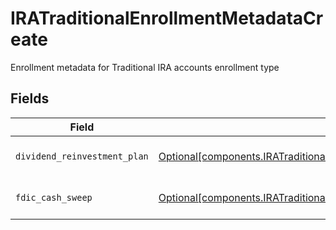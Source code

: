 # IRATraditionalEnrollmentMetadataCreate

Enrollment metadata for Traditional IRA accounts enrollment type


## Fields

| Field                                                                                                                                                                            | Type                                                                                                                                                                             | Required                                                                                                                                                                         | Description                                                                                                                                                                      | Example                                                                                                                                                                          |
| -------------------------------------------------------------------------------------------------------------------------------------------------------------------------------- | -------------------------------------------------------------------------------------------------------------------------------------------------------------------------------- | -------------------------------------------------------------------------------------------------------------------------------------------------------------------------------- | -------------------------------------------------------------------------------------------------------------------------------------------------------------------------------- | -------------------------------------------------------------------------------------------------------------------------------------------------------------------------------- |
| `dividend_reinvestment_plan`                                                                                                                                                     | [Optional[components.IRATraditionalEnrollmentMetadataCreateDividendReinvestmentPlan]](../../models/components/iratraditionalenrollmentmetadatacreatedividendreinvestmentplan.md) | :heavy_minus_sign:                                                                                                                                                               | Option to auto-enroll in Dividend Reinvestment; defaults to DIVIDEND_REINVESTMENT_ENROLL                                                                                         | DIVIDEND_REINVESTMENT_ENROLL                                                                                                                                                     |
| `fdic_cash_sweep`                                                                                                                                                                | [Optional[components.IRATraditionalEnrollmentMetadataCreateFdicCashSweep]](../../models/components/iratraditionalenrollmentmetadatacreatefdiccashsweep.md)                       | :heavy_minus_sign:                                                                                                                                                               | Option to auto-enroll in FDIC cash sweep; defaults to FDIC_CASH_SWEEP_ENROLL                                                                                                     | FDIC_CASH_SWEEP_ENROLL                                                                                                                                                           |